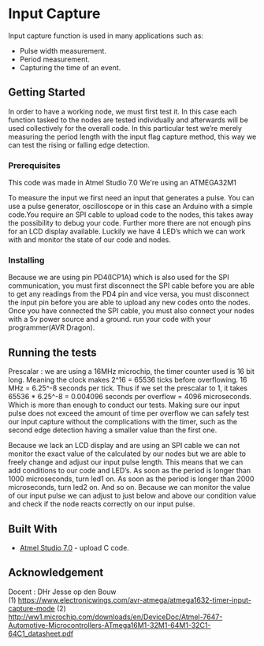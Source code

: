 # Input Capture

Input capture function is used in many applications such as:  
  * Pulse width measurement.  
  * Period measurement.  
  * Capturing the time of an event.


## Getting Started

In order to have a working node, we must first test it.
In this case each function tasked to the nodes are tested individually and afterwards will be used collectively for the overall code.
In this particular test we’re merely measuring the  period length with the input flag capture method, this way we can test the rising or falling edge detection. 


### Prerequisites

This code was made in Atmel Studio 7.0
We're using an ATMEGA32M1

To measure the input we first need an input that generates a pulse. You can use a pulse generator, oscilloscope or in this case an Arduino with a simple code.You require an SPI cable to upload code to the nodes, this takes away the possibility to debug your code. 
Further more there are not enough pins for an LCD display available. 
Luckily we have 4 LED’s which we can work with and monitor the state of our code and nodes.

 
### Installing

Because we are using pin PD4(ICP1A) which is also used for the SPI communication, you must first disconnect the SPI cable before you are able to get any readings from the PD4 pin and vice versa, you must disconnect the input pin before you are able to upload any new codes onto the nodes. Once you have connected the SPI cable, you must also connect your nodes with a 5v power source and a ground. run your code with your programmer(AVR Dragon).

## Running the tests

Prescalar : we are using a 16MHz  microchip, the timer counter used is  16 bit long. Meaning the clock makes 2^16 = 65536 ticks before overflowing. 16 MHz = 6.25^-8 seconds per tick.
Thus if we set the prescalar to 1, it  takes 65536 * 6.25^-8 = 0.004096 seconds per overflow = 4096 microseconds. Which is more than enough to conduct our tests. Making sure our input pulse does not exceed the amount of time per overflow we can safely test our input capture without the complications with the timer, such as the second edge detection having a smaller value than the first one.

Because we lack an LCD display and are using an SPI cable we can not monitor the exact value of the calculated by our nodes but we are able to freely change and adjust our input pulse length. 
This means that we can add conditions to our code and LED’s.
As soon as the period is longer than 1000 microseconds, turn led1 on.
As soon as the period is longer than 2000 microseconds, turn led2 on.
And so on.
Because we can monitor the value of our input pulse we can adjust to just below and above our condition value and check if the node reacts correctly on our input pulse.



## Built With

* [Atmel Studio 7.0](https://atmel-studio.software.informer.com/7.0/) - upload C code.
 


## Acknowledgement
 Docent : DHr Jesse op den Bouw  
(1) https://www.electronicwings.com/avr-atmega/atmega1632-timer-input-capture-mode
(2) http://ww1.microchip.com/downloads/en/DeviceDoc/Atmel-7647-Automotive-Microcontrollers-ATmega16M1-32M1-64M1-32C1-64C1_datasheet.pdf

